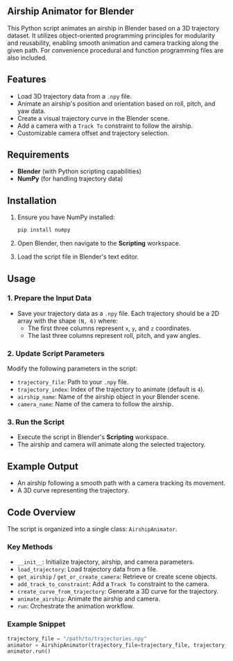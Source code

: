 ## Airship Animator for Blender

This Python script animates an airship in Blender based on a 3D trajectory dataset. It utilizes object-oriented programming principles for modularity and reusability, enabling smooth animation and camera tracking along the given path. For convenience procedural and function programming files are also included.

## Features

- Load 3D trajectory data from a `.npy` file.
- Animate an airship's position and orientation based on roll, pitch, and yaw data.
- Create a visual trajectory curve in the Blender scene.
- Add a camera with a `Track To` constraint to follow the airship.
- Customizable camera offset and trajectory selection.

## Requirements

- **Blender** (with Python scripting capabilities)
- **NumPy** (for handling trajectory data)

## Installation

1. Ensure you have NumPy installed:
   ```bash
   pip install numpy
   ```

2. Open Blender, then navigate to the **Scripting** workspace.

3. Load the script file in Blender's text editor.

## Usage

### 1. Prepare the Input Data
- Save your trajectory data as a `.npy` file. Each trajectory should be a 2D array with the shape `(N, 6)` where:
  - The first three columns represent `x`, `y`, and `z` coordinates.
  - The last three columns represent roll, pitch, and yaw angles.

### 2. Update Script Parameters
Modify the following parameters in the script:
- `trajectory_file`: Path to your `.npy` file.
- `trajectory_index`: Index of the trajectory to animate (default is `4`).
- `airship_name`: Name of the airship object in your Blender scene.
- `camera_name`: Name of the camera to follow the airship.

### 3. Run the Script
- Execute the script in Blender's **Scripting** workspace.
- The airship and camera will animate along the selected trajectory.

## Example Output

- An airship following a smooth path with a camera tracking its movement.
- A 3D curve representing the trajectory.

## Code Overview

The script is organized into a single class: `AirshipAnimator`.

### Key Methods
- `__init__`: Initialize trajectory, airship, and camera parameters.
- `load_trajectory`: Load trajectory data from a file.
- `get_airship` / `get_or_create_camera`: Retrieve or create scene objects.
- `add_track_to_constraint`: Add a `Track To` constraint to the camera.
- `create_curve_from_trajectory`: Generate a 3D curve for the trajectory.
- `animate_airship`: Animate the airship and camera.
- `run`: Orchestrate the animation workflow.

### Example Snippet
```python
trajectory_file = "/path/to/trajectories.npy"
animator = AirshipAnimator(trajectory_file=trajectory_file, trajectory_index=4)
animator.run()
```

